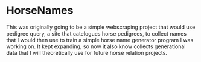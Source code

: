 # HorseNames
This was originally going to be a simple webscraping project that would use pedigree query, a site that catelogues horse pedigrees, 
to collect names that I would then use to train a simple horse name generator program I was working on. It kept expanding, so now it
also know collects generational data that I will theoretically use for future horse relation projects.
